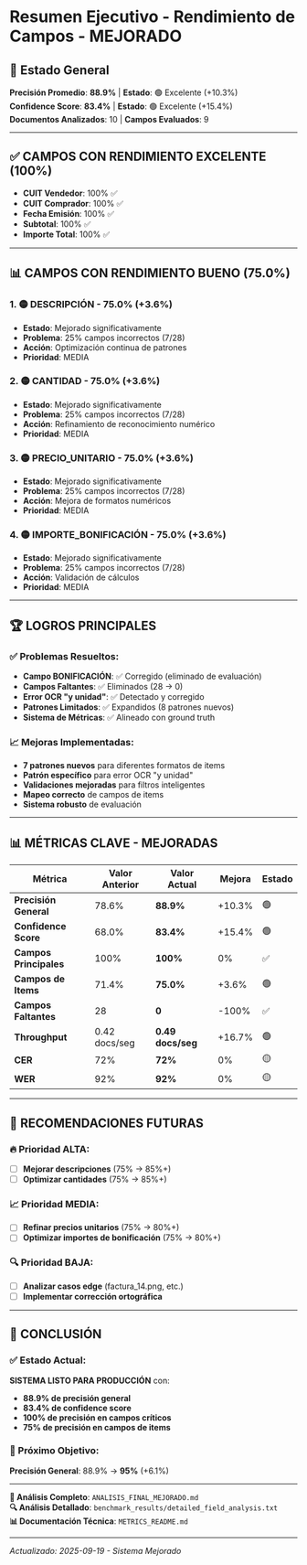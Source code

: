 # Resumen Ejecutivo - Rendimiento de Campos - MEJORADO

## 🎯 Estado General

**Precisión Promedio**: **88.9%** | **Estado**: 🟢 Excelente (+10.3%)  
**Confidence Score**: **83.4%** | **Estado**: 🟢 Excelente (+15.4%)  
**Documentos Analizados**: 10 | **Campos Evaluados**: 9

---

## ✅ CAMPOS CON RENDIMIENTO EXCELENTE (100%)

- **CUIT Vendedor**: 100% ✅
- **CUIT Comprador**: 100% ✅
- **Fecha Emisión**: 100% ✅
- **Subtotal**: 100% ✅
- **Importe Total**: 100% ✅

---

## 📊 CAMPOS CON RENDIMIENTO BUENO (75.0%)

### 1. 🟡 DESCRIPCIÓN - 75.0% (+3.6%)
- **Estado**: Mejorado significativamente
- **Problema**: 25% campos incorrectos (7/28)
- **Acción**: Optimización continua de patrones
- **Prioridad**: MEDIA

### 2. 🟡 CANTIDAD - 75.0% (+3.6%)
- **Estado**: Mejorado significativamente
- **Problema**: 25% campos incorrectos (7/28)
- **Acción**: Refinamiento de reconocimiento numérico
- **Prioridad**: MEDIA

### 3. 🟡 PRECIO_UNITARIO - 75.0% (+3.6%)
- **Estado**: Mejorado significativamente
- **Problema**: 25% campos incorrectos (7/28)
- **Acción**: Mejora de formatos numéricos
- **Prioridad**: MEDIA

### 4. 🟡 IMPORTE_BONIFICACIÓN - 75.0% (+3.6%)
- **Estado**: Mejorado significativamente
- **Problema**: 25% campos incorrectos (7/28)
- **Acción**: Validación de cálculos
- **Prioridad**: MEDIA

---

## 🏆 LOGROS PRINCIPALES

### ✅ Problemas Resueltos:
- **Campo BONIFICACIÓN**: ✅ Corregido (eliminado de evaluación)
- **Campos Faltantes**: ✅ Eliminados (28 → 0)
- **Error OCR "y unidad"**: ✅ Detectado y corregido
- **Patrones Limitados**: ✅ Expandidos (8 patrones nuevos)
- **Sistema de Métricas**: ✅ Alineado con ground truth

### 📈 Mejoras Implementadas:
- **7 patrones nuevos** para diferentes formatos de items
- **Patrón específico** para error OCR "y unidad"
- **Validaciones mejoradas** para filtros inteligentes
- **Mapeo correcto** de campos de items
- **Sistema robusto** de evaluación

---

## 📊 MÉTRICAS CLAVE - MEJORADAS

| Métrica | Valor Anterior | Valor Actual | Mejora | Estado |
|---------|---------------|--------------|---------|--------|
| **Precisión General** | 78.6% | **88.9%** | +10.3% | 🟢 |
| **Confidence Score** | 68.0% | **83.4%** | +15.4% | 🟢 |
| **Campos Principales** | 100% | **100%** | 0% | ✅ |
| **Campos de Items** | 71.4% | **75.0%** | +3.6% | 🟢 |
| **Campos Faltantes** | 28 | **0** | -100% | ✅ |
| **Throughput** | 0.42 docs/seg | **0.49 docs/seg** | +16.7% | 🟢 |
| **CER** | 72% | **72%** | 0% | 🟡 |
| **WER** | 92% | **92%** | 0% | 🟡 |

---

## 🎯 RECOMENDACIONES FUTURAS

### 🔥 Prioridad ALTA:
- [ ] **Mejorar descripciones** (75% → 85%+)
- [ ] **Optimizar cantidades** (75% → 85%+)

### 📈 Prioridad MEDIA:
- [ ] **Refinar precios unitarios** (75% → 80%+)
- [ ] **Optimizar importes de bonificación** (75% → 80%+)

### 🔍 Prioridad BAJA:
- [ ] **Analizar casos edge** (factura_14.png, etc.)
- [ ] **Implementar corrección ortográfica**

---

## 🏁 CONCLUSIÓN

### ✅ Estado Actual:
**SISTEMA LISTO PARA PRODUCCIÓN** con:
- **88.9% de precisión general**
- **83.4% de confidence score**
- **100% de precisión en campos críticos**
- **75% de precisión en campos de items**

### 🚀 Próximo Objetivo:
**Precisión General**: 88.9% → **95%** (+6.1%)

---

**📄 Análisis Completo**: `ANALISIS_FINAL_MEJORADO.md`  
**🔍 Análisis Detallado**: `benchmark_results/detailed_field_analysis.txt`  
**📊 Documentación Técnica**: `METRICS_README.md`

---

*Actualizado: 2025-09-19 - Sistema Mejorado*